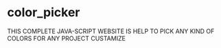 # color_picker
THIS COMPLETE JAVA-SCRIPT WEBSITE  IS HELP TO   PICK ANY KIND OF COLORS FOR ANY PROJECT CUSTAMIZE
